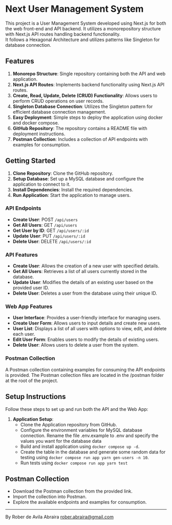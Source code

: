 # Next User Management System

This project is a User Management System developed using Next.js for both the web front-end and API backend.
It utilizes a monorepository structure with Next.js API routes handling backend functionality.  
It follows a Hexagonal Architecture and utilizes patterns like Singleton for database connection.

## Features
1. **Monorepo Structure**: Single repository containing both the API and web application.
2. **Next.js API Routes**: Implements backend functionality using Next.js API routes.
3. **Create, Read, Update, Delete (CRUD) Functionality**: Allows users to perform CRUD operations on user records.
4. **Singleton Database Connection**: Utilizes the Singleton pattern for efficient database connection management.
5. **Easy Deployment**: Simple steps to deploy the application using docker and docker compose.
6. **GitHub Repository**: The repository contains a README file with deployment instructions.
7. **Postman Collection**: Includes a collection of API endpoints with examples for consumption.

## Getting Started
1. **Clone Repository**: Clone the GitHub repository.
2. **Setup Database**: Set up a MySQL database and configure the application to connect to it.
3. **Install Dependencies**: Install the required dependencies.
4. **Run Application**: Start the application to manage users.

### API Endpoints
- **Create User**: POST `/api/users`
- **Get All Users**: GET `/api/users`
- **Get User by ID**: GET `/api/users/:id`
- **Update User**: PUT `/api/users/:id`
- **Delete User**: DELETE `/api/users/:id`

### API Features
- **Create User**: Allows the creation of a new user with specified details.
- **Get All Users**: Retrieves a list of all users currently stored in the database.
- **Update User**: Modifies the details of an existing user based on the provided user ID.
- **Delete User**: Deletes a user from the database using their unique ID.

### Web App Features
- **User Interface**: Provides a user-friendly interface for managing users.
- **Create User Form**: Allows users to input details and create new users.
- **User List**: Displays a list of all users with options to view, edit, and delete each user.
- **Edit User Form**: Enables users to modify the details of existing users.
- **Delete User**: Allows users to delete a user from the system.

### Postman Collection
A Postman collection containing examples for consuming the API endpoints is provided.
The Postman collection files are located in the /postman folder at the root of the project.

## Setup Instructions
Follow these steps to set up and run both the API and the Web App:

1. **Application Setup**:
    - Clone the Application repository from GitHub.
    - Configure the environment variables for MySQL database connection. Rename the file .env.example to .env and specify the values you want for the database data
    - Build and install application using `docker compose up -d`.
    - Create the table in the database and generate some random data for testing using `docker compose run app yarn gen-users -n 10`.
    - Run tests using `docker compose run app yarn test`

## Postman Collection
- Download the Postman collection from the provided link.
- Import the collection into Postman.
- Explore the available endpoints and examples for consumption.

---

By Rober de Avila Abraira <rober.abraira@gmail.com>
